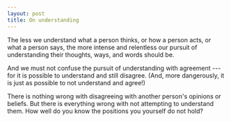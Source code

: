 ```yaml
---
layout: post
title: On understanding
---
```


The less we understand what a person thinks, or how a person acts, or what a person says, the more intense and relentless our pursuit of understanding their thoughts, ways, and words should be.

And we must not confuse the pursuit of understanding with agreement --- for it is possible to understand and still disagree. (And, more dangerously, it is just as possible to not understand and agree!)

There is nothing wrong with disagreeing with another person's opinions or beliefs. But there is everything wrong with not attempting to understand them. How well do you know the positions you yourself do not hold?
